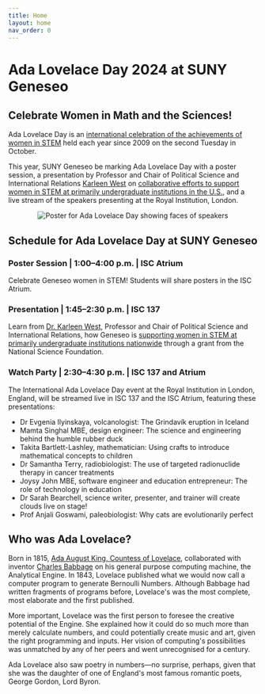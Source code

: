 ```yaml
---
title: Home
layout: home
nav_order: 0
---
```

# Ada Lovelace Day 2024 at SUNY Geneseo

## Celebrate Women in Math and the Sciences!

Ada Lovelace Day is an [international celebration of the achievements of women in STEM](https://findingada.com) held each year since 2009 on the second Tuesday in October.

This year, SUNY Geneseo be marking Ada Lovelace Day with a poster session, a presentation by Professor and Chair of Political Science and International Relations [Karleen West](https://www.geneseo.edu/provost/karleen_west) on [collaborative efforts to support women in STEM at primarily undergraduate institutions in the U.S.](https://wp.geneseo.edu/coplacplan/), and a live stream of the speakers presenting at the Royal Institution, London.

<div style="text-align: center;">
<img src="https://findingada.com/wp-content/uploads/2024/09/All-speakers.jpg" alt="Poster for Ada Lovelace Day showing faces of speakers" />
</div>

## Schedule for Ada Lovelace Day at SUNY Geneseo

### Poster Session | 1:00&ndash;4:00 p.m. | ISC Atrium

Celebrate Geneseo women in STEM! Students will share posters in the ISC Atrium.

### Presentation | 1:45&ndash;2:30 p.m. | ISC 137

Learn from [Dr. Karleen West](https://www.geneseo.edu/provost/karleen_west), Professor and Chair of Political Science and International Relations, how Geneseo is [supporting women in STEM at primarily undergraduate institutions nationwide](https://wp.geneseo.edu/coplacplan/) through a grant from the National Science Foundation.

### Watch Party | 2:30&ndash;4:30 p.m. | ISC 137 and Atrium

The International Ada Lovelace Day event at the Royal Institution in London, England, will be streamed live in ISC 137 and the ISC Atrium, featuring these presentations:

- Dr Evgenia Ilyinskaya, volcanologist: The Grindavík eruption in Iceland
- Mamta Singhal MBE, design engineer: The science and engineering behind the humble rubber duck
- Takita Bartlett-Lashley, mathematician: Using crafts to introduce mathematical concepts to children
- Dr Samantha Terry, radiobiologist: The use of targeted radionuclide therapy in cancer treatments
- Joysy John MBE, software engineer and education entrepreneur: The role of technology in education
- Dr Sarah Bearchell, science writer, presenter, and trainer will create clouds live on stage!
- Prof Anjali Goswami, paleobiologist: Why cats are evolutionarily perfect

<!-- <img src="images/AdaLovelaceDay_IndieEvent_transparent.jpg" style="float: right; width: 30%" alt="Ada Lovelace Day Indie Event logo" />Join us for Geneseo's celebration of **Ada Lovelace Day 2023!** We'll be celebrating women in STEM (Science, Technology, Engineering, and Math) as well as the connections between STEM and the arts and humanities.

All events in the **MacVittie Union College Ballroom**.



## What is Ada Lovelace Day?

Ada Lovelace Day is an [international celebration of the achievements of women in STEM](https://findingada.com) held each year since 2009 on the second Tuesday in October. Since that day falls during Geneseo's fall break, we're marking ALD on October 12, after classes are back in session. But if you have a chance to check out the streaming events on October 10, we encourage you to do so! -->

## Who was Ada Lovelace?

Born in 1815, [Ada August King, Countess of Lovelace](https://en.wikipedia.org/wiki/Ada_Lovelace), collaborated with inventor [Charles Babbage](https://en.wikipedia.org/wiki/Charles_Babbage) on his general purpose computing machine, the Analytical Engine. In 1843, Lovelace published what we would now call a computer program to generate Bernoulli Numbers. Although Babbage had written fragments of programs before, Lovelace's was the most complete, most elaborate and the first published. 

More important, Lovelace was the first person to foresee the creative potential of the Engine. She explained how it could do so much more than merely calculate numbers, and could potentially create music and art, given the right programming and inputs. Her vision of computing's possibilities was unmatched by any of her peers and went unrecognised for a century.

Ada Lovelace also saw poetry in numbers&mdash;no surprise, perhaps, given that she was the daughter of one of England's most famous romantic poets, George Gordon, Lord Byron. 

<!-- 

![Poster for Ada Lovelace Day 2023 at SUNY Geneseo](images/ALD_2023_poster.png)

![Ada Lovelace portrait 1838](https://upload.wikimedia.org/wikipedia/commons/2/2e/Ada_Lovelace_1838.jpg)

*Portrait of Ada Lovelace, 1838. <a href="https://commons.wikimedia.org/wiki/File:Ada_Lovelace_1838.jpg">William Henry Mote</a>, Public domain, via Wikimedia Commons*

-->

